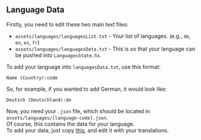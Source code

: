 ## Language Data
Firstly, you need to edit these two main text files:
* `assets/languages/languagesList.txt` - Your list of languages. (e.g., `de`, `en`, `es`, `fr`)
* `assets/languages/languagesData.txt` - This is so that your language can be pushed into `LanguagesState.hx`.

To add your language into `languagesData.txt`, use this format:
```
Name (Country):code
```

So, for example, if you wanted to add German, it would look like:
```
Deutsch (Deutschland):de
```

Now, you need your `.json` file, which should be located in `assets/languages/[language-code].json`. <br>
Of course, this contains the data for your language. <br>
To add your data, just copy [this](https://raw.githubusercontent.com/Joalor64GH/Rhythmo-SC/main/assets/languages/en.json), and edit it with your translations.